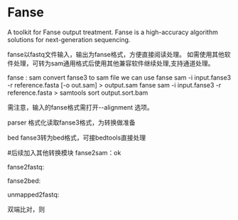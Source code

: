 # Fanse
A toolkit for Fanse output treatment. Fanse is a high-accuracy algorithm solutions for next-generation sequencing. 

fanse以fastq文件输入，输出为fanse格式，方便直接阅读处理。
如需使用其他软件处理，可转为sam通用格式后使用其他兼容软件继续处理,支持通道处理。

fanse :
 sam  convert fanse3 to sam file
 we can use 
 fanse sam -i input.fanse3 -r reference.fasta [-o out.sam] > output.sam
 fanse sam -i input.fanse3 -r reference.fasta  > samtools sort output.sort.bam

需注意，输入的fanse格式需打开--alignment 选项。

 parser  格式化读取fanse3格式，为转换做准备

 bed fanse3转为bed格式，可接bedtools直接处理

 

#后续加入其他转换模块
fanse2sam：ok

fanse2fastq:

fanse2bed:

unmapped2fastq:

双端比对，则
